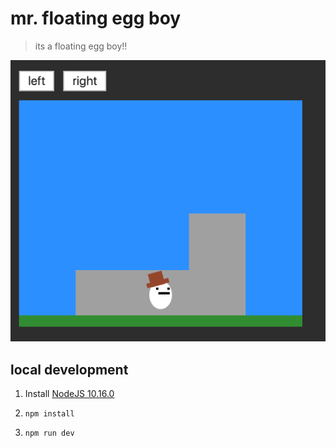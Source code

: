 # mr. floating egg boy
> its a floating egg boy!!

![A screenshot of Mr. Floating Egg Boy](./screenshot.png)

## local development

1. Install [NodeJS 10.16.0](https://nodejs.org)

1. `npm install`

1. `npm run dev`
